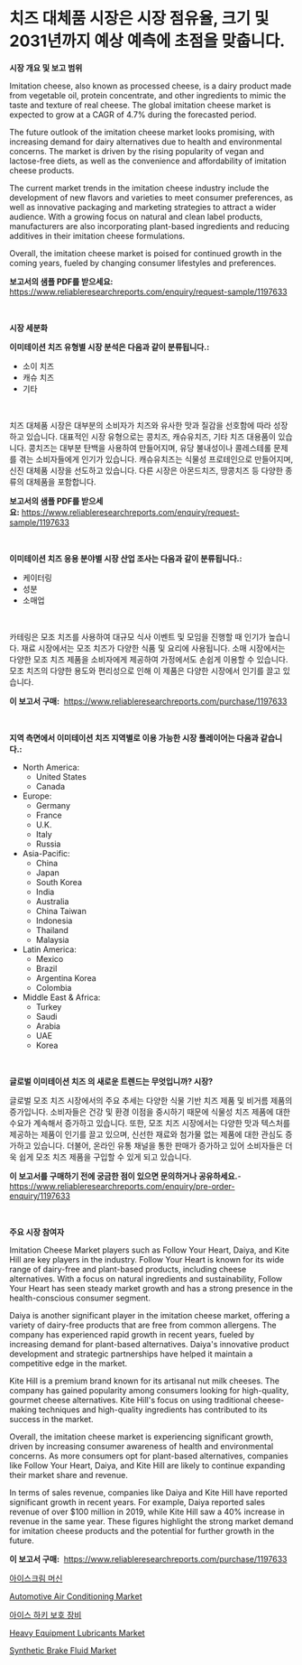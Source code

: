 <p><h1>치즈 대체품 시장은 시장 점유율, 크기 및 2031년까지 예상 예측에 초점을 맞춥니다.</h1></p><p><strong>시장 개요 및 보고 범위</strong></p>
<p><p>Imitation cheese, also known as processed cheese, is a dairy product made from vegetable oil, protein concentrate, and other ingredients to mimic the taste and texture of real cheese. The global imitation cheese market is expected to grow at a CAGR of 4.7% during the forecasted period. </p><p>The future outlook of the imitation cheese market looks promising, with increasing demand for dairy alternatives due to health and environmental concerns. The market is driven by the rising popularity of vegan and lactose-free diets, as well as the convenience and affordability of imitation cheese products.</p><p>The current market trends in the imitation cheese industry include the development of new flavors and varieties to meet consumer preferences, as well as innovative packaging and marketing strategies to attract a wider audience. With a growing focus on natural and clean label products, manufacturers are also incorporating plant-based ingredients and reducing additives in their imitation cheese formulations.</p><p>Overall, the imitation cheese market is poised for continued growth in the coming years, fueled by changing consumer lifestyles and preferences.</p></p>
<p><strong>보고서의 샘플 PDF를 받으세요:</strong> <a href="https://www.reliableresearchreports.com/enquiry/request-sample/1197633">https://www.reliableresearchreports.com/enquiry/request-sample/1197633</a></p>
<p>&nbsp;</p>
<p><strong>시장 세분화</strong></p>
<p><strong>이미테이션 치즈 유형별 시장 분석은 다음과 같이 분류됩니다.:</strong></p>
<p><ul><li>소이 치즈</li><li>캐슈 치즈</li><li>기타</li></ul></p>
<p>&nbsp;</p>
<p><p>치즈 대체품 시장은 대부분의 소비자가 치즈와 유사한 맛과 질감을 선호함에 따라 성장하고 있습니다. 대표적인 시장 유형으로는 콩치즈, 캐슈유치즈, 기타 치즈 대용품이 있습니다. 콩치즈는 대부분 탄백을 사용하여 만들어지며, 유당 불내성이나 콜레스테롤 문제를 겪는 소비자들에게 인기가 있습니다. 캐슈유치즈는 식물성 프로테인으로 만들어지며, 신진 대체품 시장을 선도하고 있습니다. 다른 시장은 아몬드치즈, 땅콩치즈 등 다양한 종류의 대체품을 포함합니다.</p></p>
<p><strong>보고서의 샘플 PDF를 받으세요:</strong>&nbsp;<a href="https://www.reliableresearchreports.com/enquiry/request-sample/1197633">https://www.reliableresearchreports.com/enquiry/request-sample/1197633</a></p>
<p>&nbsp;</p>
<p><strong> 이미테이션 치즈 응용 분야별 시장 산업 조사는 다음과 같이 분류됩니다.:</strong></p>
<p><ul><li>케이터링</li><li>성분</li><li>소매업</li></ul></p>
<p>&nbsp;</p>
<p><p>카테링은 모조 치즈를 사용하여 대규모 식사 이벤트 및 모임을 진행할 때 인기가 높습니다. 재료 시장에서는 모조 치즈가 다양한 식품 및 요리에 사용됩니다. 소매 시장에서는 다양한 모조 치즈 제품을 소비자에게 제공하여 가정에서도 손쉽게 이용할 수 있습니다. 모조 치즈의 다양한 용도와 편리성으로 인해 이 제품은 다양한 시장에서 인기를 끌고 있습니다.</p></p>
<p><strong>이 보고서 구매:</strong>&nbsp; <a href="https://www.reliableresearchreports.com/purchase/1197633">https://www.reliableresearchreports.com/purchase/1197633</a></p>
<p>&nbsp;</p>
<p><strong>지역 측면에서 이미테이션 치즈 지역별로 이용 가능한 시장 플레이어는 다음과 같습니다.:</strong></p>
<p><ul>
    <li>
        North America:
        <ul>
            <li>United States</li>
            <li>Canada</li>
        </ul>
    </li>
    <li>
        Europe:
        <ul>
            <li>Germany</li>
            <li>France</li>
            <li>U.K.</li>
            <li>Italy</li>
            <li>Russia</li>
        </ul>
    </li>
    <li>
        Asia-Pacific:
        <ul>
            <li>China</li>
            <li>Japan</li>
            <li>South Korea</li>
            <li>India</li>
            <li>Australia</li>
            <li>China Taiwan</li>
            <li>Indonesia</li>
            <li>Thailand</li>
            <li>Malaysia</li>
        </ul>
    </li>
    <li>
        Latin America:
        <ul>
            <li>Mexico</li>
            <li>Brazil</li>
            <li>Argentina Korea</li>
            <li>Colombia</li>
        </ul>
    </li>
    <li>
        Middle East & Africa:
        <ul>
            <li>Turkey</li>
            <li>Saudi</li>
            <li>Arabia</li>
            <li>UAE</li>
            <li>Korea</li>
        </ul>
    </li>
    </ul></p>
<p>&nbsp;</p>
<p><strong>글로벌 이미테이션 치즈 의 새로운 트렌드는 무엇입니까? 시장?</strong></p>
<p><p>글로벌 모조 치즈 시장에서의 주요 추세는 다양한 식물 기반 치즈 제품 및 비거름 제품의 증가입니다. 소비자들은 건강 및 환경 이점을 중시하기 때문에 식물성 치즈 제품에 대한 수요가 계속해서 증가하고 있습니다. 또한, 모조 치즈 시장에서는 다양한 맛과 텍스처를 제공하는 제품이 인기를 끌고 있으며, 신선한 재료와 첨가물 없는 제품에 대한 관심도 증가하고 있습니다. 더불어, 온라인 유통 채널을 통한 판매가 증가하고 있어 소비자들은 더욱 쉽게 모조 치즈 제품을 구입할 수 있게 되고 있습니다.</p></p>
<p><strong>이 보고서를 구매하기 전에 궁금한 점이 있으면 문의하거나 공유하세요.</strong>- <a href="https://www.reliableresearchreports.com/enquiry/pre-order-enquiry/1197633">https://www.reliableresearchreports.com/enquiry/pre-order-enquiry/1197633</a></p>
<p>&nbsp;</p>
<p><strong>주요 시장 참여자</strong></p>
<p><p>Imitation Cheese Market players such as Follow Your Heart, Daiya, and Kite Hill are key players in the industry. Follow Your Heart is known for its wide range of dairy-free and plant-based products, including cheese alternatives. With a focus on natural ingredients and sustainability, Follow Your Heart has seen steady market growth and has a strong presence in the health-conscious consumer segment.</p><p>Daiya is another significant player in the imitation cheese market, offering a variety of dairy-free products that are free from common allergens. The company has experienced rapid growth in recent years, fueled by increasing demand for plant-based alternatives. Daiya's innovative product development and strategic partnerships have helped it maintain a competitive edge in the market.</p><p>Kite Hill is a premium brand known for its artisanal nut milk cheeses. The company has gained popularity among consumers looking for high-quality, gourmet cheese alternatives. Kite Hill's focus on using traditional cheese-making techniques and high-quality ingredients has contributed to its success in the market.</p><p>Overall, the imitation cheese market is experiencing significant growth, driven by increasing consumer awareness of health and environmental concerns. As more consumers opt for plant-based alternatives, companies like Follow Your Heart, Daiya, and Kite Hill are likely to continue expanding their market share and revenue.</p><p>In terms of sales revenue, companies like Daiya and Kite Hill have reported significant growth in recent years. For example, Daiya reported sales revenue of over $100 million in 2019, while Kite Hill saw a 40% increase in revenue in the same year. These figures highlight the strong market demand for imitation cheese products and the potential for further growth in the future.</p></p>
<p><strong>이 보고서 구매:</strong>&nbsp;&nbsp;<a href="https://www.reliableresearchreports.com/purchase/1197633">https://www.reliableresearchreports.com/purchase/1197633</a></p>
<p><p><a href="https://github.com/sougarounis/Market-Research-Report-List-2/blob/main/4763446187424.md">아이스크림 머신</a></p><p><a href="https://github.com/julyju69/Market-Research-Report-List-2/blob/main/automotive-air-conditioning-market.md">Automotive Air Conditioning Market</a></p><p><a href="https://github.com/vs2869dizt0/Market-Research-Report-List-1/blob/main/1648762187425.md">아이스 하키 보호 장비</a></p><p><a href="https://issuu.com/reportprime-2/docs/heavy-equipment-lubricants-market-size-2030.pptx">Heavy Equipment Lubricants Market</a></p><p><a href="https://issuu.com/reportprime-2/docs/synthetic-brake-fluid-market-size-2030.pptx">Synthetic Brake Fluid Market</a></p></p>
